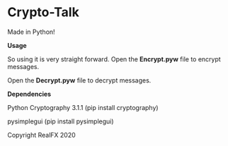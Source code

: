 # Crypto-Talk
Made in Python!




**Usage**


So using it is very straight forward.
Open the **Encrypt.pyw** file to encrypt messages.

Open the **Decrypt.pyw** file to decrypt messages.




**Dependencies**


Python Cryptography 3.1.1 (pip install cryptography)

pysimplegui (pip install pysimplegui)


Copyright RealFX 2020
